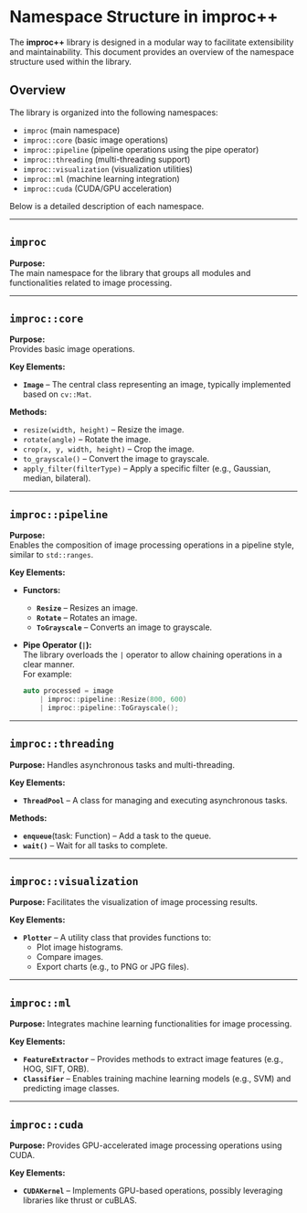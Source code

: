 # Namespace Structure in improc++

The **improc++** library is designed in a modular way to facilitate extensibility and maintainability. This document provides an overview of the namespace structure used within the library.

## Overview

The library is organized into the following namespaces:
- `improc` (main namespace)
- `improc::core` (basic image operations)
- `improc::pipeline` (pipeline operations using the pipe operator)
- `improc::threading` (multi-threading support)
- `improc::visualization` (visualization utilities)
- `improc::ml` (machine learning integration)
- `improc::cuda` (CUDA/GPU acceleration)

Below is a detailed description of each namespace.

---

## `improc`

**Purpose:**  
The main namespace for the library that groups all modules and functionalities related to image processing.

---

## `improc::core`

**Purpose:**  
Provides basic image operations.

**Key Elements:**
- **`Image`** – The central class representing an image, typically implemented based on `cv::Mat`.

**Methods:**
- `resize(width, height)` – Resize the image.
- `rotate(angle)` – Rotate the image.
- `crop(x, y, width, height)` – Crop the image.
- `to_grayscale()` – Convert the image to grayscale.
- `apply_filter(filterType)` – Apply a specific filter (e.g., Gaussian, median, bilateral).

---

## `improc::pipeline`

**Purpose:**  
Enables the composition of image processing operations in a pipeline style, similar to `std::ranges`.

**Key Elements:**
- **Functors:**
    - **`Resize`** – Resizes an image.
    - **`Rotate`** – Rotates an image.
    - **`ToGrayscale`** – Converts an image to grayscale.

- **Pipe Operator (`|`):**  
  The library overloads the `|` operator to allow chaining operations in a clear manner.  
  For example:
  ```cpp
  auto processed = image
      | improc::pipeline::Resize(800, 600)
      | improc::pipeline::ToGrayscale();

---

## `improc::threading`

**Purpose:**
Handles asynchronous tasks and multi-threading.

**Key Elements:**
- **`ThreadPool`** – A class for managing and executing asynchronous tasks.

**Methods:**
- **`enqueue`**(task: Function) – Add a task to the queue.
- **`wait()`** – Wait for all tasks to complete.

---

## `improc::visualization`

**Purpose:**
Facilitates the visualization of image processing results.

**Key Elements:**
- **`Plotter`** – A utility class that provides functions to:
    - Plot image histograms.
    - Compare images.
    - Export charts (e.g., to PNG or JPG files).
---

## `improc::ml`

**Purpose:**
Integrates machine learning functionalities for image processing.

**Key Elements:**
- **`FeatureExtractor`** – Provides methods to extract image features (e.g., HOG, SIFT, ORB).
- **`Classifier`** – Enables training machine learning models (e.g., SVM) and predicting image classes.

---

## `improc::cuda`

**Purpose:**
Provides GPU-accelerated image processing operations using CUDA.

**Key Elements:**
- **`CUDAKernel`** – Implements GPU-based operations, possibly leveraging libraries like thrust or cuBLAS.